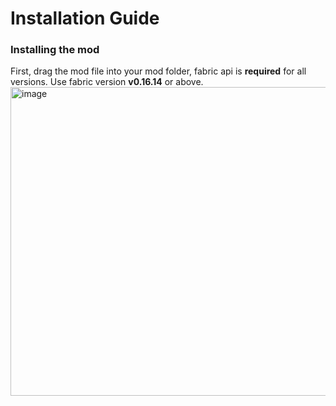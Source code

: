 # Installation Guide
### Installing the mod
First, drag the mod file into your mod folder, fabric api is **required** for all versions. Use fabric version **v0.16.14** or above.
<img width="630" height="494" alt="image" src="https://github.com/user-attachments/assets/b925d3a4-2330-448a-b4c7-1f0d0182f62c" />

